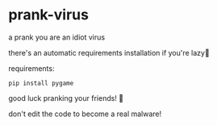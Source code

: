 # prank-virus
a prank you are an idiot virus



there's an automatic requirements installation if you're lazy🦥


requirements:
```
pip install pygame
```





good luck pranking your friends! 🤭


don't edit the code to become a real malware!

